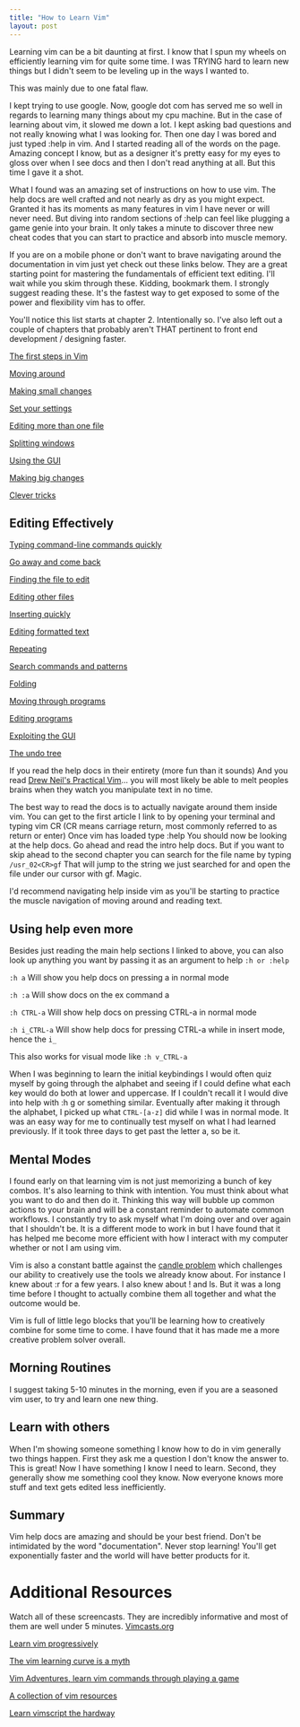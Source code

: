 ```yaml
---
title: "How to Learn Vim"
layout: post
---
```


Learning vim can be a bit daunting at first. I know that I spun my wheels on efficiently learning vim for quite some time. I was TRYING hard to learn new things but I didn't seem to be leveling up in the ways I wanted to.

This was mainly due to one fatal flaw.

I kept trying to use google. Now, google dot com has served me so well in regards to learning many things about my cpu machine. But in the case of learning about vim, it slowed me down a lot. I kept asking bad questions and not really knowing what I was looking for. Then one day I was bored and just typed :help in vim. And I started reading all of the words on the page. Amazing concept I know, but as a designer it's pretty easy for my eyes to gloss over when I see docs and then I don't read anything at all. But this time I gave it a shot.

What I found was an amazing set of instructions on how to use vim. The help docs are well crafted and not nearly as dry as you might expect. Granted it has its moments as many features in vim I have never or will never need. But diving into random sections of :help can feel like plugging a game genie into your brain. It only takes a minute to discover three new cheat codes that you can start to practice and absorb into muscle memory.

If you are on a mobile phone or don't want to brave navigating around the documentation in vim just yet check out these links below. They are a great starting point for mastering the fundamentals of efficient text editing. I'll wait while you skim through these. Kidding, bookmark them. I strongly suggest reading these. It's the fastest way to get exposed to some of the power and flexibility vim has to offer.

You'll notice this list starts at chapter 2. Intentionally so. I've also left out a couple of chapters that probably aren't THAT pertinent to front end development / designing faster.

[The first steps in Vim](http://vimdoc.sourceforge.net/htmldoc/usr_02.html "The first steps in Vim")

[Moving around](http://vimdoc.sourceforge.net/htmldoc/usr_03.html "Moving around")

[Making small changes](http://vimdoc.sourceforge.net/htmldoc/usr_04.html "Making small changes")

[Set your settings](http://vimdoc.sourceforge.net/htmldoc/usr_05.html "Set your settings")

[Editing more than one file](http://vimdoc.sourceforge.net/htmldoc/usr_07.html "Editing more than one file")

[Splitting windows](http://vimdoc.sourceforge.net/htmldoc/usr_08.html "Splitting windows")

[Using the GUI](http://vimdoc.sourceforge.net/htmldoc/usr_09.html "Using the GUI")

[Making big changes](http://vimdoc.sourceforge.net/htmldoc/usr_10.html "Making big changes")

[Clever tricks](http://vimdoc.sourceforge.net/htmldoc/usr_12.html "Clever tricks")


## Editing Effectively

[Typing command-line commands quickly](http://vimdoc.sourceforge.net/htmldoc/usr_20.html  "Typing command-line commands quickly")

[Go away and come back](http://vimdoc.sourceforge.net/htmldoc/usr_21.html  "Go away and come back")

[Finding the file to edit](http://vimdoc.sourceforge.net/htmldoc/usr_22.html  "Finding the file to edit")

[Editing other files](http://vimdoc.sourceforge.net/htmldoc/usr_23.html  "Editing other files")

[Inserting quickly](http://vimdoc.sourceforge.net/htmldoc/usr_24.html  "Inserting quickly")

[Editing formatted text](http://vimdoc.sourceforge.net/htmldoc/usr_25.html  "Editing formatted text")

[Repeating](http://vimdoc.sourceforge.net/htmldoc/usr_26.html  "Repeating")

[Search commands and patterns](http://vimdoc.sourceforge.net/htmldoc/usr_27.html  "Search commands and patterns")

[Folding](http://vimdoc.sourceforge.net/htmldoc/usr_28.html  "Folding")

[Moving through programs](http://vimdoc.sourceforge.net/htmldoc/usr_29.html  "Moving through programs")

[Editing programs](http://vimdoc.sourceforge.net/htmldoc/usr_30.html  "Editing programs")

[Exploiting the GUI](http://vimdoc.sourceforge.net/htmldoc/usr_31.html  "Exploiting the GUI")

[The undo tree](http://vimdoc.sourceforge.net/htmldoc/usr_32.html  "The undo tree")


If you read the help docs in their entirety (more fun than it sounds) And you read [Drew Neil's Practical Vim](http://pragprog.com/book/dnvim/practical-vim "Practical Vim - Drew Neil")… you will most likely be able to melt peoples brains when they watch you manipulate text in no time.

The best way to read the docs is to actually navigate around them inside vim. You can get to the first article I link to by opening your terminal and typing vim CR (CR means carriage return, most commonly referred to as return or enter)
Once vim has loaded type :help
You should now be looking at the help docs. Go ahead and read the intro help docs. But if you want to skip ahead to the second chapter you can search for the file name by typing ```/usr_02<CR>gf```
That will jump to the string we just searched for and open the file under our cursor with gf. Magic.

I'd recommend navigating help inside vim as you'll be starting to practice the muscle navigation of moving around and reading text.

## Using help even more

Besides just reading the main help sections I linked to above, you can also look up anything you want by passing it as an argument to help ```:h or :help```

```:h a``` Will show you help docs on pressing a in normal mode

```:h :a``` Will show docs on the ex command a

```:h CTRL-a``` Will show help docs on pressing CTRL-a in normal mode

```:h i_CTRL-a``` Will show help docs for pressing CTRL-a while in insert mode, hence the ```i_```

This also works for visual mode like ```:h v_CTRL-a```

When I was beginning to learn the initial keybindings I would often quiz myself by going through the alphabet and seeing if I could define what each key would do both at lower and uppercase. If I couldn't recall it I would dive into help with :h g or something similar. Eventually after making it through the alphabet, I picked up what ```CTRL-[a-z]``` did while I was in normal mode. It was an easy way for me to continually test myself on what I had learned previously. If it took three days to get past the letter a, so be it.

## Mental Modes

I found early on that learning vim is not just memorizing a bunch of key combos. It's also learning to think with intention. You must think about what you want to do and then do it. Thinking this way will bubble up common actions to your brain and will be a constant reminder to automate common workflows. I constantly try to ask myself what I'm doing over and over again that I shouldn't be. It is a different mode to work in but I have found that it has helped me become more efficient with how I interact with my computer whether or not I am using vim.

Vim is also a constant battle against the [candle problem](http://en.wikipedia.org/wiki/Candle_problem "Candle Problem") which challenges our ability to creatively use the tools we already know about. For instance I knew about :r for a few years. I also knew about ! and ls. But it was a long time before I thought to actually combine them all together and what the outcome would be.

Vim is full of little lego blocks that you'll be learning how to creatively combine for some time to come. I have found that it has made me a more creative problem solver overall.

## Morning Routines

I suggest taking 5-10 minutes in the morning, even if you are a seasoned vim user, to try and learn one new thing.

## Learn with others

When I'm showing someone something I know how to do in vim generally two things happen. First they ask me a question I don't know the answer to. This is great! Now I have something I know I need to learn. Second, they generally show me something cool they know. Now everyone knows more stuff and text gets edited less inefficiently.

## Summary

Vim help docs are amazing and should be your best friend. Don't be intimidated by the word "documentation".
Never stop learning! You'll get exponentially faster and the world will have better products for it.


# Additional Resources

Watch all of these screencasts. They are incredibly informative and most of them are well under 5 minutes.
[Vimcasts.org](http://vimcasts.org/episodes/archive "Vimcasts")

[Learn vim progressively](http://yannesposito.com/Scratch/en/blog/Learn-Vim-Progressively/ "Learn vim progressively")

[The vim learning curve is a myth](http://robots.thoughtbot.com/the-vim-learning-curve-is-a-myth "The vim learning curve is a myth")

[Vim Adventures, learn vim commands through playing a game](http://vim-adventures.com "Vim Adventures")

[A collection of vim resources](http://www.openvim.com "Open Vim")

[Learn vimscript the hardway](http://learnvimscriptthehardway.stevelosh.com "Learn vimscript the hard way")
